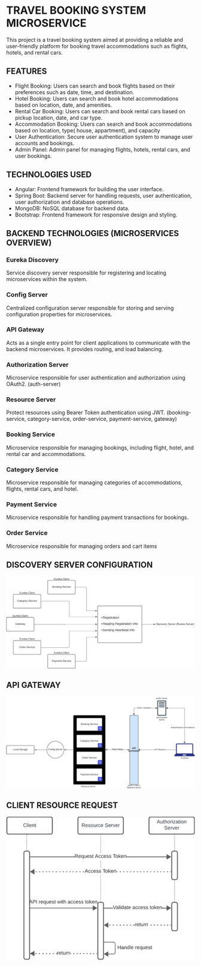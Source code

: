 # TRAVEL BOOKING SYSTEM MICROSERVICE
This project is a travel booking system aimed at providing a reliable and user-friendly platform for booking travel accommodations such as flights, hotels, and rental cars.

## FEATURES
- Flight Booking: Users can search and book flights based on their preferences such as date, time, and destination.
- Hotel Booking: Users can search and book hotel accommodations based on location, date, and amenities.
- Rental Car Booking: Users can search and book rental cars based on pickup location, date, and car type.
- Accommodation Booking: Users can search and book accommodations based on location, type( house, appartment), and capacity
- User Authentication: Secure user authentication system to manage user accounts and bookings.
- Admin Panel: Admin panel for managing flights, hotels, rental cars, and user bookings.

## TECHNOLOGIES USED
- Angular: Frontend framework for building the user interface.
- Spring Boot: Backend server for handling requests, user authentication, user authorization and database operations.
- MongoDB: NoSQL database for backend data.
- Bootstrap: Frontend framework for responsive design and styling.

## BACKEND TECHNOLOGIES (MICROSERVICES OVERVIEW)

### Eureka Discovery
Service discovery server responsible for registering and locating microservices within the system.

### Config Server
Centralized configuration server responsible for storing and serving configuration properties for microservices.

### API Gateway
Acts as a single entry point for client applications to communicate with the backend microservices. It provides routing, and load balancing.

### Authorization Server
Microservice responsible for user authentication and authorization using OAuth2. (auth-server)

### Resource Server
Protect resources using Bearer Token authentication using JWT. (booking-service, category-service, order-service, payment-service, gateway)

### Booking Service
Microservice responsible for managing bookings, including flight, hotel, and rental car and accommodations.

### Category Service
Microservice responsible for managing categories of accommodations, flights, rental cars, and hotel.

### Payment Service
Microservice responsible for handling payment transactions for bookings.

### Order Service
Microservice responsible for managing orders and cart items

## DISCOVERY SERVER CONFIGURATION
![alt text](assets/discovery_server_configuration.png)

## API GATEWAY
![alt text](assets/apigateway.png)

## CLIENT RESOURCE REQUEST
![alt text](assets/client_resource_request.png)